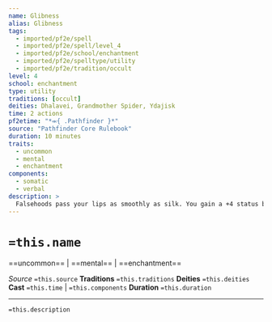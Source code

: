 ```yaml
---
name: Glibness
alias: Glibness
tags:
  - imported/pf2e/spell
  - imported/pf2e/spell/level_4
  - imported/pf2e/school/enchantment
  - imported/pf2e/spelltype/utility
  - imported/pf2e/tradition/occult
level: 4
school: enchantment
type: utility
traditions: [occult]
deities: Dhalavei, Grandmother Spider, Ydajisk
time: 2 actions
pf2etime: "*⬺{ .Pathfinder }*"
source: "Pathfinder Core Rulebook"
duration: 10 minutes
traits:
  - uncommon
  - mental
  - enchantment
components:
  - somatic
  - verbal
description: >
  Falsehoods pass your lips as smoothly as silk. You gain a +4 status bonus to Deception checks to Lie and against Perception checks to discern if you are telling the truth, and you add your level even if you're untrained. If the implausibility of your lies prompts a circumstance penalty or a DC increase, reduce that penalty or increase by half.
---
```

# `=this.name`
==uncommon== | ==mental== | ==enchantment==

*Source* `=this.source`
**Traditions** `=this.traditions`
**Deities** `=this.deities`
**Cast** `=this.time` | `=this.components`
**Duration** `=this.duration`

***
`=this.description`